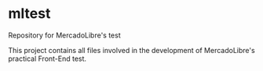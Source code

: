 # mltest
Repository for MercadoLibre's test

This project contains all files involved in the development of MercadoLibre's practical Front-End test.
